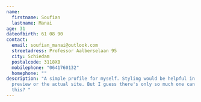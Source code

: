 ```yaml
---
name:
  firstname: Soufian
  lastname: Manai
age: 31
dateofbirth: 61 08 90
contact:
  email: soufian_manai@outlook.com
  streetadress: Professor Aalberselaan 95
  city: Schiedam
  postalcode: 3118XB
  mobilephone: "0641760132"
  homephone: ""
description: "A simple profile for myself. Styling would be helpful in the
  preview or the actual site. But I guess there's only so much one can do with
  this? "
---
```

